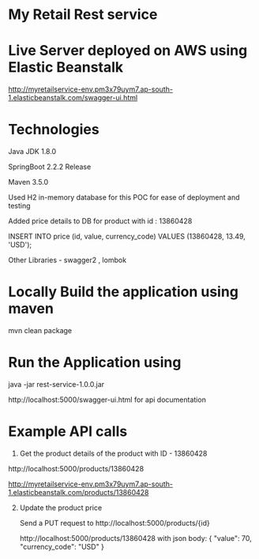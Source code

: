 # My Retail Rest service

# Live Server deployed on AWS using Elastic Beanstalk

http://myretailservice-env.pm3x79uym7.ap-south-1.elasticbeanstalk.com/swagger-ui.html

# Technologies

Java JDK 1.8.0

SpringBoot 2.2.2 Release 

Maven 3.5.0

Used H2 in-memory database for this POC for ease of deployment and testing 

Added price details to DB for product with id : 13860428

INSERT INTO price (id, value, currency_code) VALUES
  (13860428, 13.49, 'USD');

Other Libraries - swagger2 , lombok

# Locally Build the application using maven 

mvn clean package

# Run the Application using

java -jar rest-service-1.0.0.jar

http://localhost:5000/swagger-ui.html for api documentation


# Example API calls

1) Get the product details of the product with ID - 13860428

  http://localhost:5000/products/13860428

  http://myretailservice-env.pm3x79uym7.ap-south-1.elasticbeanstalk.com/products/13860428
  
2) Update the product price

   Send a PUT request to http://localhost:5000/products/{id}

   http://localhost:5000/products/13860428 with json body: { "value": 70, "currency_code": "USD" }



